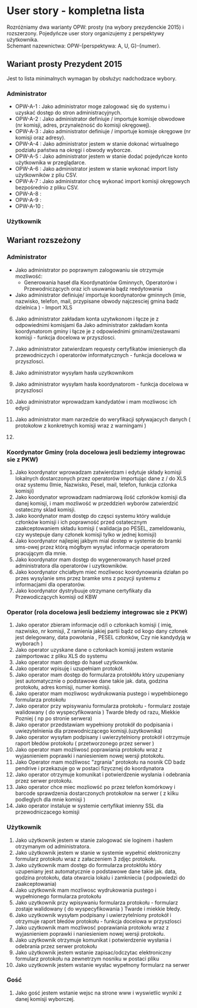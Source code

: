 # User story - kompletna lista 
Rozróżniamy dwa warianty OPW: prosty (na wybory prezydenckie 2015) i rozszerzony. Pojedyńcze user story organizujemy z perspektywy użytkownika.  
Schemant nazewnictwa: OPW-{perspektywa: A, U, G}-{numer}. 


## Wariant prosty Prezydent 2015 
Jest to lista minimalnych wymagan by obsłużyc nadchodzace wybory. 

### Administrator
* OPW-A-1 : Jako administrator moge zalogować się do systemu i uzyskać dostęp do stron administracyjnych.
* OPW-A-2 : Jako administrator definiuje / importuje komisje obwodowe (nr komisji, adres, przynależność do komisji okręgowej).
* OPW-A-3 : Jako administrator definiuje / importuje komisje okręgowe (nr komisji oraz adresy).
* OPW-A-4 : Jako administrator jestem w stanie dokonać wirtualnego podziału państwa na okręgi i obwody wyborcze. 
* OPW-A-5 : Jako administrator jestem w stanie dodać pojedyńcze konto użytkownika w przeglądarce. 
* OPW-A-6 : Jako administrator jestem w stanie wykonać import listy użytkowników z pliu CSV.
* OPW-A-7 : Jako administrator chcę wykonać import komisji okręgowych bezpośrednio z pliku CSV. 
* OPW-A-8 : 
* OPW-A-9 : 
* OPW-A-10 : 


### Użytkownik 




## Wariant rozszeżony
 

### Administrator 
* Jako administrator po poprawnym zalogowaniu sie otrzymuje mozliwość:
  * Generowania haseł dla Koordynatórów Gminnych, Operatorów i Przewodniczących oraz ich usuwania bądz reedytowania
* Jako administrator definiuje/ importuje koordynatorów gminnych (imie, nazwisko, telefon, mail, przypisane obwody najczesciej gmina badz dzielnica ) - Import XLS
6. Jako administrator zakładam konta  uzytwkonom  i łącze je z odpowiednimi komisjami
6a  Jako administrator zakładam konta koordynatorom gminy  i łącze je z odpowiednimi gminami/zestawami komisji - funkcja docelowa w przyszlosci. 

7. Jako administrator zatwierdzam requesty certyfikatów imienienych dla przewodniczych i operatorów informatycznych - funkcja docelowa w przyszlosci. 
8. Jako administrator wysyłam hasła uzytkownikom 
9. Jako administrator wysyłam hasła koordynatorom - funkcja docelowa w przyszlosci
10. Jako administrator wprowadzam kandydatów i mam mozliwosc ich edycji  
11. Jako administrator mam narzedzie do weryfikacji spływajacych danych ( protokołow z konkretnych komisji wraz z warningami ) 
12. 



### Koordynator Gminy  (rola docelowa jesli bedziemy integrowac sie z PKW)
1. Jako koordynator wprowadzam zatwierdzam i edytuje składy komisji lokalnych dostarczonych przez operatorów importując dane z / do XLS  oraz systemu (Imie, Nazwisko, Pesel, mail, telefon, funkcja czlonka komisji)
2. Jako koordynator wprowadzam nadmiarową ilość członków komisji dla danej komisji, i mam mozliwość w przeddzień wyborów zatwierdzić ostateczny sklad komisji. 
3. Jako koordynator mam dostęp do częsci systemu który waliduje członków komisji i ich poprawność przed ostatecznym zaakceptowaniem składu komisji ( walidacja po PESEL, zameldowaniu, czy wystepuje dany członek komisji tylko w jednej komisji)
4. Jako koordynator najlepiej jakbym mial dostep w systemie do bramki sms-owej przez którą mógłbym wysyłać informacje operatorom pracującym dla mnie.
5. Jako koordynator mam dostęp do wygenerowanych haseł przed administratora dla operatorów i uzytkowników.
6. Jako koordynator chciałbym mieć mozliwosc koordynowania działan po przes wysylanie sms przez bramke sms z pozycji systemu z informacjami dla operatorów. 
7. Jako koordynator dystrybuuje otrzymane certyfikaty dla Przewodiczących komisji od KBW


### Operator (rola docelowa jesli  bedziemy integrowac sie z PKW)
1. Jako operator zbieram informacje od/i o członkach komisji ( imię, nazwisko, nr komisji, Z ramienia jakiej partii bądz od kogo dany członek jest delegowany, data powołania , PESEL członków, Czy nie kandydyją w wyborach ) 
2. Jako operator uzyskane dane o członkach komisji jestem wstanie zaimportowac z pliku XLS do systemu
3. Jako operator mam dostęp do haseł uzytkownków.
4. Jako operator wpisuję  i uzupełniam protokół.
5. Jako operator mam dostęp do formularza protokłółu który uzupeniany jest automatycznie o podstawowe dane takie jak. data, godzina protokołu, adres komisji, numer komisji.
6. Jako operator mam mozliwosc wydrukowania pustego i wypełnbionego formularza protokołu
7. Jako operator przy wpisywaniu formularza protokołu - formularz zostaje walidowany ( do wyspecyfikowania ) Twarde błedy od razu, Miekkie Pozniej ( np po stronie serwera)
8.  Jako operator przedstawiam wypełniony protokół do podpisania i uwiezytelnienia dla przewodniczącego komisji.(uzytkownika)
9. Jako operator wysyłam podpisany i uwierzytelniony protokół i otrzymuje raport błedów protokołu ( przetworzonego przez serwer )
10. Jako operator mam możliwosć poprawiania protokołu wraz z wyjasnieniem poprawki i  naniesieniem nowej wersji ptotokołu.
11. Jako Operator mam możliwosc "zgrania" protokołu na nosnik CD badz pendrive i przekazuje go w postaci fizycznej do koordynatora
12. Jako operator otrzymuje komunikat i potwierdzenie wysłania i odebrania przez serwer protokołu. 
13. Jako operator chce miec mozliowść po przez telefon komórkowy i barcode sprawdzenia dostarczonych protokołow na serwer ( z kilku podleglych dla mnie komisji )
14. Jako operator instaluje w systemie certyfikat imienny SSL dla przewodniczacego komisji 
 


### Użytkownik
1. Jako użytkownik jestem w stanie zalogować sie loginem i hasłem otrzymanym od administratora.
2. Jako użytkownik jestem w stanie w systemie wypełnić elektroniczny formularz protokołu wraz z załaczeniem 3 zdjęc protokołu. 
3. Jako użytkownik mam dostęp do formularza protokłółu który uzupeniany jest automatycznie o podstawowe dane takie jak. data, godzina protokołu, data otwarcia lokalu i zamkniecia ( podpowiedzi do zaakceptowania) 
4. Jako uzytkownik mam mozliwosc wydrukowania pustego i wypełnionego formularza protokołu
5. Jako uzytkownik przy wpisywaniu formularza protokołu - formularz zostaje walidowany ( do wyspecyfikowania ) Twarde i miekkie błedy. 
6. Jako uzytkownik wysyłam podpisany i uwierzytelniony protokół i otrzymuje raport błedów protokołu - funkcja docelowa w przyszlosci 
7. Jako uzytkownik mam mozliwosć poprawiania protokołu wraz z wyjasnieniem poprawki i  naniesieniem nowej wersji protokołu.
8.  Jako uzytkownik otrzymuje komunikat i potwierdzenie wysłania i odebrania przez serwer protokołu
9. Jako użytkownik jestem wstanie zapisac/odczytac elektroniczny formularz protokołu na zewnetrzym nosniku w postaci pliku
10. Jako uzytkownik jestem wstanie wysłac wypełnony formularz na serwer



### Gość

1. Jako gość  jestem wstanie wejsc na strone www i wyswietlic wyniki z danej komisji wyborczej. 





